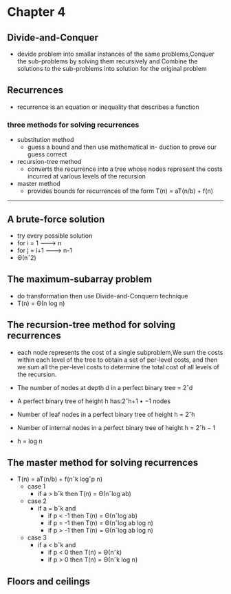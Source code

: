  # Chapter 4
 ## Divide-and-Conquer
 - devide problem into smallar instances of the same problems,Conquer the sub-problems by solving them recursively and Combine the solutions to the sub-problems into solution for the
 original problem
 ## Recurrences
 -  recurrence is an equation or inequality that describes a function 
 ### three methods for solving recurrences
 -  substitution method
     - guess a bound and then use mathematical in- duction to prove our guess correct
 -  recursion-tree method
     - converts the recurrence into a tree whose nodes represent the costs incurred at various levels of the recursion
 -  master method
     -  provides bounds for recurrences of the form T(n) = aT(n/b) + f(n)

 ---

 ## A brute-force solution
 -  try every possible solution
 - for i = 1  ---> n
 - for j = i+1 ---> n-1 
 - Θ(nˆ2)

 ## The maximum-subarray problem
 -  do transformation then use Divide-and-Conquern technique
 - T(n) = Θ(n log n)

 ## The recursion-tree method for solving recurrences
 - each node represents the cost of a single subproblem,We sum the costs within each level of the tree to obtain a set of per-level costs, and then we sum all the per-level costs to determine the total cost of all levels of the recursion.

 - The number of nodes at depth d in a perfect binary tree = 2ˆd
 - A perfect binary tree of height h has:2ˆh+1 • −1 nodes
 - Number of leaf nodes in a perfect binary tree of height h = 2ˆh
 - Number of internal nodes in a perfect binary tree of height h = 2ˆh − 1
 - h = log n


 ## The master method for solving recurrences
 - T(n) = aT(n/b) + f(nˆk logˆp n)
     - case 1
         -  if a > bˆk then T(n) = Θ(nˆlog ab)
     - case 2
         - if a = bˆk and
             - if p < -1 then T(n) = Θ(nˆlog ab)
             - if p = -1 then T(n) = Θ(nˆlog ab log n)
             - if p > -1 then T(n) = Θ(nˆlog ab log n)
     - case 3
         - if a < bˆk and
              - if p < 0 then T(n) = Θ(nˆk)
             - if p > 0 then T(n) = Θ(nˆk log n)

 ## Floors and ceilings